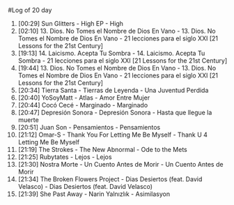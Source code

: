 #Log of 20 day

1. [00:29] Sun Glitters - High EP - High
1. [02:10] 13. Dios. No Tomes el Nombre de Dios En Vano - 13. Dios. No Tomes el Nombre de Dios En Vano - 21 lecciones para el siglo XXI [21 Lessons for the 21st Century]
1. [19:13] 14. Laicismo. Acepta Tu Sombra - 14. Laicismo. Acepta Tu Sombra - 21 lecciones para el siglo XXI [21 Lessons for the 21st Century]
1. [19:44] 13. Dios. No Tomes el Nombre de Dios En Vano - 13. Dios. No Tomes el Nombre de Dios En Vano - 21 lecciones para el siglo XXI [21 Lessons for the 21st Century]
1. [20:34] Tierra Santa - Tierras de Leyenda - Una Juventud Perdida
1. [20:40] YoSoyMatt - Atlas - Amor Entre Mujer
1. [20:44] Cocó Cecé - Marginado - Marginado
1. [20:47] Depresión Sonora - Depresión Sonora - Hasta que llegue la muerte
1. [20:51] Juan Son - Pensamientos - Pensamientos
1. [21:12] Omar-S - Thank You For Letting Me Be Myself - Thank U 4 Letting Me Be Myself
1. [21:19] The Strokes - The New Abnormal - Ode to the Mets
1. [21:25] Rubytates - Lejos - Lejos
1. [21:30] Nostra Morte - Un Cuento Antes de Morir - Un Cuento Antes de Morir
1. [21:34] The Broken Flowers Project - Dias Desiertos (feat. David Velasco) - Dias Desiertos (feat. David Velasco)
1. [21:39] She Past Away - Narin Yalnızlık - Asimilasyon
